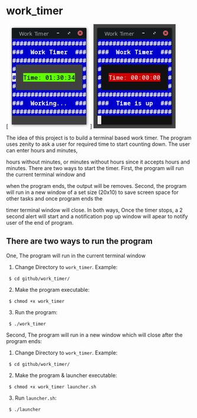 # work_timer

[![work_timer](https://github.com/naa-7/bash_projects/blob/main/work_timer/timer_image.png)]
![work_timer](https://github.com/naa-7/bash_projects/blob/main/work_timer/timer_image2.png)

The idea of this project is to build a terminal based work timer. The program uses zenity to ask a user for required time to start counting down. The user can enter hours and minutes,

hours without minutes, or minutes without hours since it accepts hours and minutes. There are two ways to start the timer. First, the program will run the current terminal window and 

when the program ends, the output will be removes. Second, the program will run in a new window of a set size (20x10) to save screen space for other tasks and once program ends the 

timer terminal window will close. In both ways, Once the timer stops, a 2 second alert will start and a notification pop up window will apear to notify user of the end of program.


## There are two ways to run the program

 One, The program will run in the current terminal window

   1) Change Directory to `work_timer`. Example:

     $ cd github/work_timer/

   2) Make the program executable:
    
     $ chmod +x work_timer

   3) Run the program:
 
     $ ./work_timer 

Second, The program will run in a new window which will close after the program ends:
   
   1) Change Directory to `work_timer`. Example:

     $ cd github/work_timer/

   2) Make the program & launcher executable:

     $ chmod +x work_timer launcher.sh

   3) Run `launcher.sh`:

     $ ./launcher 


